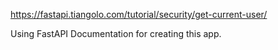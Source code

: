 https://fastapi.tiangolo.com/tutorial/security/get-current-user/

Using FastAPI Documentation for creating this app. 